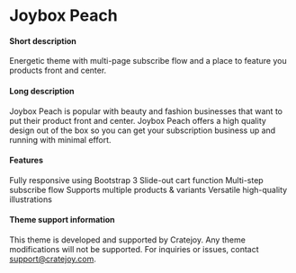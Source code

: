 Joybox Peach
===============

#### Short description
Energetic theme with multi-page subscribe flow and a place to feature
you products front and center. 

#### Long description
Joybox Peach is popular with beauty and fashion businesses that want to
put their product front and center. Joybox Peach offers a high quality
design out of the box so you can get your subscription business up and
running with minimal effort.

#### Features
Fully responsive using Bootstrap 3
Slide-out cart function
Multi-step subscribe flow
Supports multiple products & variants
Versatile high-quality illustrations 

#### Theme support information
This theme is developed and supported by Cratejoy. Any theme
modifications will not be supported. For inquiries or issues, contact
support@cratejoy.com.
